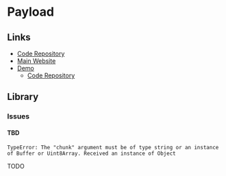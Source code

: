 # Payload

<!--
I18n

https://www.youtube.com/watch?v=w58O_E0La3M


https://github.com/joschan21/digitalhippo
https://github.com/gustav-evensson/sjogren-innovation
https://github.com/RicardoGEsteves/next-digital-marketplace
https://github.com/Polo11121/Nextjs14-Digital-Marketplac-App
https://github.com/jvariara/eportfolio-next
https://github.com/vignesh-gupta/digibee-marketplace
https://github.com/DenanyohCo/help-center-hive
https://github.com/M-Subhan1/priceay
https://github.com/FilipTheGod/Radioco
-->

<!--
Plugins

Multi-tenancy: https://github.com/joas8211/payload-tenancy

Dockerfile

https://github.com/zapstudios/verve/tree/main/apps/cms
-->

<!--
https://github.com/DiogoDuart3/digitalhippo/blob/main/src/get-payload.ts
-->

<!--
https://github.com/DiogoDuart3/digitalhippo
https://github.com/WebSavva/digital-marketplace
https://github.com/FilipTheGod/Radioco
https://github.com/g-thinh/next-payload-demo
-->

## Links

- [Code Repository](https://github.com/payloadcms/payload)
- [Main Website](https://payloadcms.com)
- [Demo](https://demo.payloadcms.com)
  - [Code Repository](https://github.com/payloadcms/public-demo)

## Library

### Issues

#### TBD

```log
TypeError: The "chunk" argument must be of type string or an instance of Buffer or Uint8Array. Received an instance of Object
```

TODO
